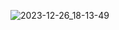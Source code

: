 
![2023-12-26_18-13-49](https://github.com/Ulia1985/docker/assets/142724975/caba8912-6dbc-42c8-9856-d28e678fb8c3)
